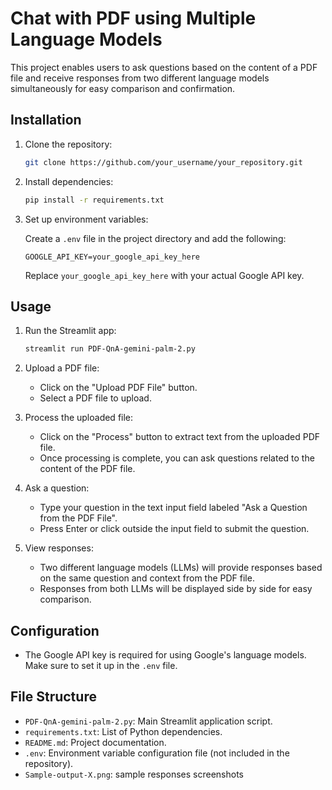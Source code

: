 # Chat with PDF using Multiple Language Models

This project enables users to ask questions based on the content of a PDF file and receive responses from two different language models simultaneously for easy comparison and confirmation.

## Installation

1. Clone the repository:

    ```bash
    git clone https://github.com/your_username/your_repository.git
    ```

2. Install dependencies:

    ```bash
    pip install -r requirements.txt
    ```

3. Set up environment variables:

    Create a `.env` file in the project directory and add the following:

    ```plaintext
    GOOGLE_API_KEY=your_google_api_key_here
    ```

    Replace `your_google_api_key_here` with your actual Google API key.

## Usage

1. Run the Streamlit app:

    ```bash
    streamlit run PDF-QnA-gemini-palm-2.py
    ```

2. Upload a PDF file:

    - Click on the "Upload PDF File" button.
    - Select a PDF file to upload.

3. Process the uploaded file:

    - Click on the "Process" button to extract text from the uploaded PDF file.
    - Once processing is complete, you can ask questions related to the content of the PDF file.

4. Ask a question:

    - Type your question in the text input field labeled "Ask a Question from the PDF File".
    - Press Enter or click outside the input field to submit the question.

5. View responses:

    - Two different language models (LLMs) will provide responses based on the same question and context from the PDF file.
    - Responses from both LLMs will be displayed side by side for easy comparison.

## Configuration

- The Google API key is required for using Google's language models. Make sure to set it up in the `.env` file.

## File Structure

- `PDF-QnA-gemini-palm-2.py`: Main Streamlit application script.
- `requirements.txt`: List of Python dependencies.
- `README.md`: Project documentation.
- `.env`: Environment variable configuration file (not included in the repository).
- `Sample-output-X.png`: sample responses screenshots

